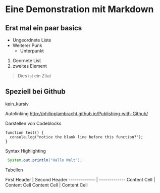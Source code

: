 Eine Demonstration mit Markdown
=================================
Erst mal ein paar basics
-------------------------

* Ungeordnete Liste
* Weiterer Punk
  * Unterpunkt

1. Geornete List
2. zweites Element

> Dies ist ein Zitat


Speziell bei Github
--------------------

kein_kursiv

Autolinking http://philipplambracht.github.io/Publishing-with-Github/


Darstellen von Codeblocks
```
function test() {
  console.log("notice the blank line before this function?");
}
```


Syntax Highlighting
```java
 System.out.println("Hallo Welt");
```

Tabellen

First Header  \| Second Header
\------------- \| \-------------
Content Cell  \| Content Cell
Content Cell  \| Content Cell


